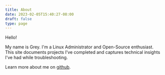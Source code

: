 ```yaml
---
title: About
date: 2023-02-05T15:40:27-08:00
draft: false
type: page
---
```


Hello! 

My name is Grey. I'm a Linux Administrator and Open-Source enthusiast. This site documents projects I've completed and captures technical insights I've had while troubleshooting. 

Learn more about me on [github](https://github.com/radarsymphony).

